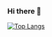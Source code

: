 ### Hi there 👋

<!--
**BlingDan/BlingDan** is a ✨ _special_ ✨ repository because its `README.md` (this file) appears on your GitHub profile.

Here are some ideas to get you started:

- 🔭 I’m currently working on ...
- 🌱 I’m currently learning ...
- 👯 I’m looking to collaborate on ...
- 🤔 I’m looking for help with ...
- 💬 Ask me about ...
- 📫 How to reach me: ...
- 😄 Pronouns: ...
- ⚡ Fun fact: ...
-->
<!-- [![Anurag's GitHub stats](https://github-readme-stats.vercel.app/api?username=BlingDan)](https://github.com/anuraghazra/github-readme-stats) -->

[![Top Langs](https://github-readme-stats.vercel.app/api/top-langs/?username=BlingDan)](https://github.com/anuraghazra/github-readme-stats)

